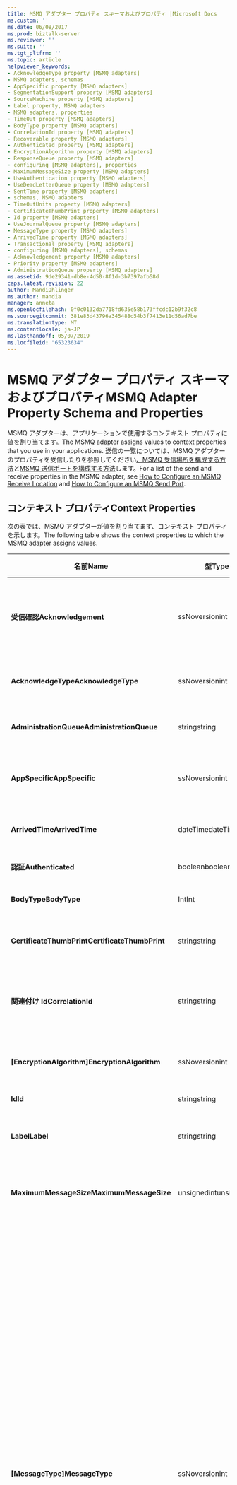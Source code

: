 ```yaml
---
title: MSMQ アダプター プロパティ スキーマおよびプロパティ |Microsoft Docs
ms.custom: ''
ms.date: 06/08/2017
ms.prod: biztalk-server
ms.reviewer: ''
ms.suite: ''
ms.tgt_pltfrm: ''
ms.topic: article
helpviewer_keywords:
- AcknowledgeType property [MSMQ adapters]
- MSMQ adapters, schemas
- AppSpecific property [MSMQ adapters]
- SegmentationSupport property [MSMQ adapters]
- SourceMachine property [MSMQ adapters]
- Label property, MSMQ adapters
- MSMQ adapters, properties
- TimeOut property [MSMQ adapters]
- BodyType property [MSMQ adapters]
- CorrelationId property [MSMQ adapters]
- Recoverable property [MSMQ adapters]
- Authenticated property [MSMQ adapters]
- EncryptionAlgorithm property [MSMQ adapters]
- ResponseQueue property [MSMQ adapters]
- configuring [MSMQ adapters], properties
- MaximumMessageSize property [MSMQ adapters]
- UseAuthentication property [MSMQ adapters]
- UseDeadLetterQueue property [MSMQ adapters]
- SentTime property [MSMQ adapters]
- schemas, MSMQ adapters
- TimeOutUnits property [MSMQ adapters]
- CertificateThumbPrint property [MSMQ adapters]
- Id property [MSMQ adapters]
- UseJournalQueue property [MSMQ adapters]
- MessageType property [MSMQ adapters]
- ArrivedTime property [MSMQ adapters]
- Transactional property [MSMQ adapters]
- configuring [MSMQ adapters], schemas
- Acknowledgement property [MSMQ adapters]
- Priority property [MSMQ adapters]
- AdministrationQueue property [MSMQ adapters]
ms.assetid: 9de29341-db8e-4d50-8f1d-3b7397afb58d
caps.latest.revision: 22
author: MandiOhlinger
ms.author: mandia
manager: anneta
ms.openlocfilehash: 0f0c0132da7718fd635e58b173ffcdc12b9f32c8
ms.sourcegitcommit: 381e83d43796a345488d54b3f7413e11d56ad7be
ms.translationtype: MT
ms.contentlocale: ja-JP
ms.lasthandoff: 05/07/2019
ms.locfileid: "65323634"
---
```

# <a name="msmq-adapter-property-schema-and-properties"></a><span data-ttu-id="5e9ca-102">MSMQ アダプター プロパティ スキーマおよびプロパティ</span><span class="sxs-lookup"><span data-stu-id="5e9ca-102">MSMQ Adapter Property Schema and Properties</span></span>
<span data-ttu-id="5e9ca-103">MSMQ アダプターは、アプリケーションで使用するコンテキスト プロパティに値を割り当てます。</span><span class="sxs-lookup"><span data-stu-id="5e9ca-103">The MSMQ adapter assigns values to context properties that you use in your applications.</span></span> <span data-ttu-id="5e9ca-104">送信の一覧については、MSMQ アダプターのプロパティを受信したりを参照してください[、MSMQ 受信場所を構成する方法](../core/how-to-configure-an-msmq-receive-location.md)と[MSMQ 送信ポートを構成する方法](../core/how-to-configure-an-msmq-send-port.md)します。</span><span class="sxs-lookup"><span data-stu-id="5e9ca-104">For a list of the send and receive properties in the MSMQ adapter, see [How to Configure an MSMQ Receive Location](../core/how-to-configure-an-msmq-receive-location.md) and [How to Configure an MSMQ Send Port](../core/how-to-configure-an-msmq-send-port.md).</span></span>  
  
## <a name="context-properties"></a><span data-ttu-id="5e9ca-105">コンテキスト プロパティ</span><span class="sxs-lookup"><span data-stu-id="5e9ca-105">Context Properties</span></span>  
 <span data-ttu-id="5e9ca-106">次の表では、MSMQ アダプターが値を割り当てます、コンテキスト プロパティを示します。</span><span class="sxs-lookup"><span data-stu-id="5e9ca-106">The following table shows the context properties to which the MSMQ adapter assigns values.</span></span>  
  
|<span data-ttu-id="5e9ca-107">**名前**</span><span class="sxs-lookup"><span data-stu-id="5e9ca-107">**Name**</span></span>|<span data-ttu-id="5e9ca-108">**型**</span><span class="sxs-lookup"><span data-stu-id="5e9ca-108">**Type**</span></span>|<span data-ttu-id="5e9ca-109">**[説明]**</span><span class="sxs-lookup"><span data-stu-id="5e9ca-109">**Description**</span></span>|<span data-ttu-id="5e9ca-110">**昇格**</span><span class="sxs-lookup"><span data-stu-id="5e9ca-110">**Promoted**</span></span>|  
|--------------|--------------|---------------------|------------------|  
|<span data-ttu-id="5e9ca-111">**受信確認**</span><span class="sxs-lookup"><span data-stu-id="5e9ca-111">**Acknowledgement**</span></span>|<span data-ttu-id="5e9ca-112">ssNoversion</span><span class="sxs-lookup"><span data-stu-id="5e9ca-112">int</span></span>|<span data-ttu-id="5e9ca-113">このメッセージを表す受信確認の分類を指定の値を使用して、 **System.Messaging.Acknowledgment**列挙体。</span><span class="sxs-lookup"><span data-stu-id="5e9ca-113">Specifies the classification of acknowledgment that this message represents using the values in the **System.Messaging.Acknowledgment** enumeration.</span></span>|<span data-ttu-id="5e9ca-114">いいえ</span><span class="sxs-lookup"><span data-stu-id="5e9ca-114">No</span></span>|  
|<span data-ttu-id="5e9ca-115">**AcknowledgeType**</span><span class="sxs-lookup"><span data-stu-id="5e9ca-115">**AcknowledgeType**</span></span>|<span data-ttu-id="5e9ca-116">ssNoversion</span><span class="sxs-lookup"><span data-stu-id="5e9ca-116">int</span></span>|<span data-ttu-id="5e9ca-117">送信元のアプリケーション要求の受信確認メッセージの種類を指定します。</span><span class="sxs-lookup"><span data-stu-id="5e9ca-117">Specifies the type of acknowledgment message that the sending application requests.</span></span>|<span data-ttu-id="5e9ca-118">いいえ</span><span class="sxs-lookup"><span data-stu-id="5e9ca-118">No</span></span>|  
|<span data-ttu-id="5e9ca-119">**AdministrationQueue**</span><span class="sxs-lookup"><span data-stu-id="5e9ca-119">**AdministrationQueue**</span></span>|<span data-ttu-id="5e9ca-120">string</span><span class="sxs-lookup"><span data-stu-id="5e9ca-120">string</span></span>|<span data-ttu-id="5e9ca-121">受信確認メッセージを受信するキュー名の名前を指定します。</span><span class="sxs-lookup"><span data-stu-id="5e9ca-121">Specifies the name of the queue name that receives the acknowledgment message.</span></span>|<span data-ttu-id="5e9ca-122">いいえ</span><span class="sxs-lookup"><span data-stu-id="5e9ca-122">No</span></span>|  
|<span data-ttu-id="5e9ca-123">**AppSpecific**</span><span class="sxs-lookup"><span data-stu-id="5e9ca-123">**AppSpecific**</span></span>|<span data-ttu-id="5e9ca-124">ssNoversion</span><span class="sxs-lookup"><span data-stu-id="5e9ca-124">int</span></span>|<span data-ttu-id="5e9ca-125">さまざまな種類のメッセージを整理するために使用できるアプリケーション固有の情報を指定します。</span><span class="sxs-lookup"><span data-stu-id="5e9ca-125">Specifies application-specific information that you can use to organize different types of messages.</span></span>|<span data-ttu-id="5e9ca-126">はい</span><span class="sxs-lookup"><span data-stu-id="5e9ca-126">Yes</span></span>|  
|<span data-ttu-id="5e9ca-127">**ArrivedTime**</span><span class="sxs-lookup"><span data-stu-id="5e9ca-127">**ArrivedTime**</span></span>|<span data-ttu-id="5e9ca-128">dateTime</span><span class="sxs-lookup"><span data-stu-id="5e9ca-128">dateTime</span></span>|<span data-ttu-id="5e9ca-129">送信先キューにメッセージが到着した時刻を指定します。</span><span class="sxs-lookup"><span data-stu-id="5e9ca-129">Specifies the time that the message arrived in the destination queue.</span></span>|<span data-ttu-id="5e9ca-130">いいえ</span><span class="sxs-lookup"><span data-stu-id="5e9ca-130">No</span></span>|  
|<span data-ttu-id="5e9ca-131">**認証**</span><span class="sxs-lookup"><span data-stu-id="5e9ca-131">**Authenticated**</span></span>|<span data-ttu-id="5e9ca-132">boolean</span><span class="sxs-lookup"><span data-stu-id="5e9ca-132">boolean</span></span>|<span data-ttu-id="5e9ca-133">メッセージが認証されたかどうかを指定します。</span><span class="sxs-lookup"><span data-stu-id="5e9ca-133">Specifies whether the message was authenticated.</span></span>|<span data-ttu-id="5e9ca-134">いいえ</span><span class="sxs-lookup"><span data-stu-id="5e9ca-134">No</span></span>|  
|<span data-ttu-id="5e9ca-135">**BodyType**</span><span class="sxs-lookup"><span data-stu-id="5e9ca-135">**BodyType**</span></span>|<span data-ttu-id="5e9ca-136">Int</span><span class="sxs-lookup"><span data-stu-id="5e9ca-136">Int</span></span>|<span data-ttu-id="5e9ca-137">メッセージ本文に含まれるデータの種類を指定します。</span><span class="sxs-lookup"><span data-stu-id="5e9ca-137">Specifies the type of data that the message body contains.</span></span>|<span data-ttu-id="5e9ca-138">いいえ</span><span class="sxs-lookup"><span data-stu-id="5e9ca-138">No</span></span>|  
|<span data-ttu-id="5e9ca-139">**CertificateThumbPrint**</span><span class="sxs-lookup"><span data-stu-id="5e9ca-139">**CertificateThumbPrint**</span></span>|<span data-ttu-id="5e9ca-140">string</span><span class="sxs-lookup"><span data-stu-id="5e9ca-140">string</span></span>|<span data-ttu-id="5e9ca-141">メッセージの認証に使用するクライアント証明書の拇印を指定します。</span><span class="sxs-lookup"><span data-stu-id="5e9ca-141">Specifies the thumbprint of the client certificate that you want to use for message authentication purposes.</span></span>|<span data-ttu-id="5e9ca-142">はい</span><span class="sxs-lookup"><span data-stu-id="5e9ca-142">Yes</span></span>|  
|<span data-ttu-id="5e9ca-143">**関連付け Id**</span><span class="sxs-lookup"><span data-stu-id="5e9ca-143">**CorrelationId**</span></span>|<span data-ttu-id="5e9ca-144">string</span><span class="sxs-lookup"><span data-stu-id="5e9ca-144">string</span></span>|<span data-ttu-id="5e9ca-145">元のメッセージを参照する受信確認、レポート、および応答メッセージで使用するメッセージ識別子を指定します。</span><span class="sxs-lookup"><span data-stu-id="5e9ca-145">Specifies the message identifier used by acknowledgment, report, and response messages to reference the original message.</span></span>|<span data-ttu-id="5e9ca-146">はい</span><span class="sxs-lookup"><span data-stu-id="5e9ca-146">Yes</span></span>|  
|<span data-ttu-id="5e9ca-147">**[EncryptionAlgorithm]**</span><span class="sxs-lookup"><span data-stu-id="5e9ca-147">**EncryptionAlgorithm**</span></span>|<span data-ttu-id="5e9ca-148">ssNoversion</span><span class="sxs-lookup"><span data-stu-id="5e9ca-148">int</span></span>|<span data-ttu-id="5e9ca-149">メッセージの本文を暗号化するために使用する暗号化アルゴリズムを指定します。</span><span class="sxs-lookup"><span data-stu-id="5e9ca-149">Specifies the encryption algorithm used to encrypt the body of a message.</span></span>|<span data-ttu-id="5e9ca-150">いいえ</span><span class="sxs-lookup"><span data-stu-id="5e9ca-150">No</span></span>|  
|<span data-ttu-id="5e9ca-151">**Id**</span><span class="sxs-lookup"><span data-stu-id="5e9ca-151">**Id**</span></span>|<span data-ttu-id="5e9ca-152">string</span><span class="sxs-lookup"><span data-stu-id="5e9ca-152">string</span></span>|<span data-ttu-id="5e9ca-153">メッセージの識別子を指定します。</span><span class="sxs-lookup"><span data-stu-id="5e9ca-153">Specifies the message's identifier.</span></span>|<span data-ttu-id="5e9ca-154">いいえ</span><span class="sxs-lookup"><span data-stu-id="5e9ca-154">No</span></span>|  
|<span data-ttu-id="5e9ca-155">**Label**</span><span class="sxs-lookup"><span data-stu-id="5e9ca-155">**Label**</span></span>|<span data-ttu-id="5e9ca-156">string</span><span class="sxs-lookup"><span data-stu-id="5e9ca-156">string</span></span>|<span data-ttu-id="5e9ca-157">メッセージを記述するアプリケーションで定義された Unicode 文字列を指定します。</span><span class="sxs-lookup"><span data-stu-id="5e9ca-157">Specifies an application-defined Unicode string that describes the message.</span></span>|<span data-ttu-id="5e9ca-158">はい</span><span class="sxs-lookup"><span data-stu-id="5e9ca-158">Yes</span></span>|  
|<span data-ttu-id="5e9ca-159">**MaximumMessageSize**</span><span class="sxs-lookup"><span data-stu-id="5e9ca-159">**MaximumMessageSize**</span></span>|<span data-ttu-id="5e9ca-160">unsignedint</span><span class="sxs-lookup"><span data-stu-id="5e9ca-160">unsignedint</span></span>|<span data-ttu-id="5e9ca-161">指定したキューに送信するメッセージをキロバイト単位では、メッセージの最大サイズを指定します。</span><span class="sxs-lookup"><span data-stu-id="5e9ca-161">Specifies the maximum message size in kilobytes for messages that you send to the specified queue.</span></span>|<span data-ttu-id="5e9ca-162">いいえ</span><span class="sxs-lookup"><span data-stu-id="5e9ca-162">No</span></span>|  
|<span data-ttu-id="5e9ca-163">**[MessageType]**</span><span class="sxs-lookup"><span data-stu-id="5e9ca-163">**MessageType**</span></span>|<span data-ttu-id="5e9ca-164">ssNoversion</span><span class="sxs-lookup"><span data-stu-id="5e9ca-164">int</span></span>|<span data-ttu-id="5e9ca-165">メッセージの種類を指定します。</span><span class="sxs-lookup"><span data-stu-id="5e9ca-165">Specifies the message type.</span></span> <span data-ttu-id="5e9ca-166">メッセージ キューのメッセージには、次の種類のいずれかを指定できます。</span><span class="sxs-lookup"><span data-stu-id="5e9ca-166">A Message Queuing message can be one of the following types:</span></span><br /><br /> <span data-ttu-id="5e9ca-167">通常、アプリケーションからキューに送信される一般的なメッセージまたは送信元アプリケーションに返される応答メッセージのいずれかであります。</span><span class="sxs-lookup"><span data-stu-id="5e9ca-167">-   Normal, which is either a typical message sent from an application to a queue, or a response message returned to the sending application.</span></span><br /><span data-ttu-id="5e9ca-168">-受信確認: 送信側アプリケーションから要求されるたびにメッセージ キューが生成されます。</span><span class="sxs-lookup"><span data-stu-id="5e9ca-168">-   Acknowledgement, which Message Queuing generates whenever the sending application requests one.</span></span> <span data-ttu-id="5e9ca-169">たとえば、メッセージ キューを元のメッセージが到着したかまたは読み取られたことを示すために、正または負のメッセージを生成できます。</span><span class="sxs-lookup"><span data-stu-id="5e9ca-169">For example, Message Queuing can generate positive or negative messages to indicate that the original message arrived or was read.</span></span> <span data-ttu-id="5e9ca-170">メッセージ キューは、送信元アプリケーションによって指定された管理キューに、適切な受信確認メッセージを返します。</span><span class="sxs-lookup"><span data-stu-id="5e9ca-170">Message Queuing returns the appropriate acknowledgment message to the administration queue specified by the sending application.</span></span><br /><span data-ttu-id="5e9ca-171">-レポート、レポート キューは送信元キュー マネージャーで定義されるたびにメッセージ キューが生成されます。</span><span class="sxs-lookup"><span data-stu-id="5e9ca-171">-   Report, which Message Queuing generates whenever a report queue is defined at the source Queue Manager.</span></span> <span data-ttu-id="5e9ca-172">トレースを有効にすると、メッセージ キュー、レポート メッセージを送信メッセージ キュー レポート キューたびに、元のメッセージに入るか出るメッセージ キュー サーバー。</span><span class="sxs-lookup"><span data-stu-id="5e9ca-172">When tracing is enabled, Message Queuing sends a report message to the Message Queuing report queue each time the original message enters or leaves a Message Queuing server.</span></span>|<span data-ttu-id="5e9ca-173">いいえ</span><span class="sxs-lookup"><span data-stu-id="5e9ca-173">No</span></span>|  
|<span data-ttu-id="5e9ca-174">**[Priority]**</span><span class="sxs-lookup"><span data-stu-id="5e9ca-174">**Priority**</span></span>|<span data-ttu-id="5e9ca-175">ssNoversion</span><span class="sxs-lookup"><span data-stu-id="5e9ca-175">int</span></span>|<span data-ttu-id="5e9ca-176">定義されている値を使用してメッセージの優先度を指定します、 **System.Messaging.MessagePriority**列挙体。</span><span class="sxs-lookup"><span data-stu-id="5e9ca-176">Specifies the message priority using the values defined in the **System.Messaging.MessagePriority** enumeration.</span></span>|<span data-ttu-id="5e9ca-177">はい</span><span class="sxs-lookup"><span data-stu-id="5e9ca-177">Yes</span></span>|  
|<span data-ttu-id="5e9ca-178">**回復可能です**</span><span class="sxs-lookup"><span data-stu-id="5e9ca-178">**Recoverable**</span></span>|<span data-ttu-id="5e9ca-179">boolean</span><span class="sxs-lookup"><span data-stu-id="5e9ca-179">boolean</span></span>|<span data-ttu-id="5e9ca-180">コンピューターの障害やネットワークの問題が発生した場合に配信されるメッセージが保証されるかどうかを指定します。</span><span class="sxs-lookup"><span data-stu-id="5e9ca-180">Specifies whether the message is guaranteed to be delivered in the event of a computer failure or network problem.</span></span>|<span data-ttu-id="5e9ca-181">いいえ</span><span class="sxs-lookup"><span data-stu-id="5e9ca-181">No</span></span>|  
|<span data-ttu-id="5e9ca-182">**ResponseQueue**</span><span class="sxs-lookup"><span data-stu-id="5e9ca-182">**ResponseQueue**</span></span>|<span data-ttu-id="5e9ca-183">string</span><span class="sxs-lookup"><span data-stu-id="5e9ca-183">string</span></span>|<span data-ttu-id="5e9ca-184">アプリケーションによって生成される応答メッセージを受信するキューを指定します。</span><span class="sxs-lookup"><span data-stu-id="5e9ca-184">Specifies the queue that receives application-generated response messages.</span></span>|<span data-ttu-id="5e9ca-185">いいえ</span><span class="sxs-lookup"><span data-stu-id="5e9ca-185">No</span></span>|  
|<span data-ttu-id="5e9ca-186">**SegmentationSupport**</span><span class="sxs-lookup"><span data-stu-id="5e9ca-186">**SegmentationSupport**</span></span>|<span data-ttu-id="5e9ca-187">boolean</span><span class="sxs-lookup"><span data-stu-id="5e9ca-187">boolean</span></span>|<span data-ttu-id="5e9ca-188">4 MB を超えるメッセージのセグメント化がサポートされているかどうかを指定します。</span><span class="sxs-lookup"><span data-stu-id="5e9ca-188">Specifies whether the segmentation of messages larger than 4 MB is supported.</span></span>|<span data-ttu-id="5e9ca-189">いいえ</span><span class="sxs-lookup"><span data-stu-id="5e9ca-189">No</span></span>|  
|<span data-ttu-id="5e9ca-190">**SentTime**</span><span class="sxs-lookup"><span data-stu-id="5e9ca-190">**SentTime**</span></span>|<span data-ttu-id="5e9ca-191">dateTime</span><span class="sxs-lookup"><span data-stu-id="5e9ca-191">dateTime</span></span>|<span data-ttu-id="5e9ca-192">メッセージが送信元キュー マネージャーによって送信された送信元コンピューター上の日付と時刻を指定します。</span><span class="sxs-lookup"><span data-stu-id="5e9ca-192">Specifies the date and time on the sending computer that the message was sent by the source queue manager.</span></span>|<span data-ttu-id="5e9ca-193">いいえ</span><span class="sxs-lookup"><span data-stu-id="5e9ca-193">No</span></span>|  
|<span data-ttu-id="5e9ca-194">**SourceMachine**</span><span class="sxs-lookup"><span data-stu-id="5e9ca-194">**SourceMachine**</span></span>|<span data-ttu-id="5e9ca-195">string</span><span class="sxs-lookup"><span data-stu-id="5e9ca-195">string</span></span>|<span data-ttu-id="5e9ca-196">メッセージの送信元コンピューターを指定します。</span><span class="sxs-lookup"><span data-stu-id="5e9ca-196">Specifies the computer from which the message originated.</span></span>|<span data-ttu-id="5e9ca-197">いいえ</span><span class="sxs-lookup"><span data-stu-id="5e9ca-197">No</span></span>|  
|<span data-ttu-id="5e9ca-198">**[TimeOut]**</span><span class="sxs-lookup"><span data-stu-id="5e9ca-198">**TimeOut**</span></span>|<span data-ttu-id="5e9ca-199">ssNoversion</span><span class="sxs-lookup"><span data-stu-id="5e9ca-199">int</span></span>|<span data-ttu-id="5e9ca-200">メッセージが送信先キューをタイムアウトが発生する前に到達するまでの時間を指定します。</span><span class="sxs-lookup"><span data-stu-id="5e9ca-200">Specifies the time for the message to reach the destination queue before a time-out occurs.</span></span>|<span data-ttu-id="5e9ca-201">いいえ</span><span class="sxs-lookup"><span data-stu-id="5e9ca-201">No</span></span>|  
|<span data-ttu-id="5e9ca-202">**TimeOutUnits**</span><span class="sxs-lookup"><span data-stu-id="5e9ca-202">**TimeOutUnits**</span></span>|<span data-ttu-id="5e9ca-203">string</span><span class="sxs-lookup"><span data-stu-id="5e9ca-203">string</span></span>|<span data-ttu-id="5e9ca-204">単位を指定します、**タイムアウト**プロパティ。</span><span class="sxs-lookup"><span data-stu-id="5e9ca-204">Specifies the units for the **TimeOut** property.</span></span> <span data-ttu-id="5e9ca-205">プロパティは、日、時間、分、または秒に設定できます。</span><span class="sxs-lookup"><span data-stu-id="5e9ca-205">You can set the property to Days, Hours, Minutes, or Seconds.</span></span>|<span data-ttu-id="5e9ca-206">いいえ</span><span class="sxs-lookup"><span data-stu-id="5e9ca-206">No</span></span>|  
|<span data-ttu-id="5e9ca-207">**トランザクション**</span><span class="sxs-lookup"><span data-stu-id="5e9ca-207">**Transactional**</span></span>|<span data-ttu-id="5e9ca-208">boolean</span><span class="sxs-lookup"><span data-stu-id="5e9ca-208">boolean</span></span>|<span data-ttu-id="5e9ca-209">トランザクションとトランザクション以外の送信ポートし、受信場所の動作を指定します。</span><span class="sxs-lookup"><span data-stu-id="5e9ca-209">Specifies the behavior for transactional and non-transactional send ports and receive locations.</span></span>|<span data-ttu-id="5e9ca-210">いいえ</span><span class="sxs-lookup"><span data-stu-id="5e9ca-210">No</span></span>|  
|<span data-ttu-id="5e9ca-211">**UseAuthentication**</span><span class="sxs-lookup"><span data-stu-id="5e9ca-211">**UseAuthentication**</span></span>|<span data-ttu-id="5e9ca-212">boolean</span><span class="sxs-lookup"><span data-stu-id="5e9ca-212">boolean</span></span>|<span data-ttu-id="5e9ca-213">指定するかどうか、メッセージが (または必要があります) 送信される前に認証されました。</span><span class="sxs-lookup"><span data-stu-id="5e9ca-213">Specifies whether the message was (or must be) authenticated before being sent.</span></span>|<span data-ttu-id="5e9ca-214">いいえ</span><span class="sxs-lookup"><span data-stu-id="5e9ca-214">No</span></span>|  
|<span data-ttu-id="5e9ca-215">**UseDeadLetterQueue**</span><span class="sxs-lookup"><span data-stu-id="5e9ca-215">**UseDeadLetterQueue**</span></span>|<span data-ttu-id="5e9ca-216">boolean</span><span class="sxs-lookup"><span data-stu-id="5e9ca-216">boolean</span></span>|<span data-ttu-id="5e9ca-217">配信不能キューに配信できなかったメッセージのコピーを送信するかどうかを指定します。</span><span class="sxs-lookup"><span data-stu-id="5e9ca-217">Specifies whether a copy of the message that could not be delivered should be sent to a dead-letter queue.</span></span>|<span data-ttu-id="5e9ca-218">いいえ</span><span class="sxs-lookup"><span data-stu-id="5e9ca-218">No</span></span>|  
|<span data-ttu-id="5e9ca-219">**UseJournalQueue**</span><span class="sxs-lookup"><span data-stu-id="5e9ca-219">**UseJournalQueue**</span></span>|<span data-ttu-id="5e9ca-220">boolean</span><span class="sxs-lookup"><span data-stu-id="5e9ca-220">boolean</span></span>|<span data-ttu-id="5e9ca-221">メッセージのコピーを元のコンピューターの履歴に保持するかどうかを指定します。</span><span class="sxs-lookup"><span data-stu-id="5e9ca-221">Specifies whether a copy of the message should be kept in a machine journal on the originating computer.</span></span>|<span data-ttu-id="5e9ca-222">いいえ</span><span class="sxs-lookup"><span data-stu-id="5e9ca-222">No</span></span>|  
  
> [!NOTE]
>  <span data-ttu-id="5e9ca-223">**受信確認**、 **AcknowledgeType**、 **EncryptionAlgorithm**、および**MessageType**プロパティと等価の整数を使用します。列挙の値、 **System.Messaging**名前空間。</span><span class="sxs-lookup"><span data-stu-id="5e9ca-223">The **Acknowledgement**, **AcknowledgeType**, **EncryptionAlgorithm**, and **MessageType** properties use the integer-equivalent values of the enumerations in the **System.Messaging** namespace.</span></span> <span data-ttu-id="5e9ca-224">これらの値の詳細については、.NET Framework クラス ライブラリ ヘルプの「System.Messaging Namespace」を参照してください。</span><span class="sxs-lookup"><span data-stu-id="5e9ca-224">For more information about these values, see "System.Messaging Namespace" in .NET Framework Class Library Help.</span></span>  
> 
> [!NOTE]
>  <span data-ttu-id="5e9ca-225">BizTalk プロジェクトを使用して、MSMQ アダプタのコンテキスト プロパティの開発に必要な場合は、BizTalk プロジェクト ファイルへの参照を含める必要があります**Microsoft.BizTalk.Adapter.MSMQ.MsmqAdapterProperties.dll**内にある、[!INCLUDE[btsBizTalkServerNoVersion](../includes/btsbiztalkservernoversion-md.md)]インストール ディレクトリ。</span><span class="sxs-lookup"><span data-stu-id="5e9ca-225">If you need to develop a BizTalk project that will make use of the MSMQ adapter context properties, the BizTalk project must contain a reference to the file **Microsoft.BizTalk.Adapter.MSMQ.MsmqAdapterProperties.dll** located in the [!INCLUDE[btsBizTalkServerNoVersion](../includes/btsbiztalkservernoversion-md.md)] installation directory.</span></span>  
  
## <a name="message-labels"></a><span data-ttu-id="5e9ca-226">メッセージ ラベル</span><span class="sxs-lookup"><span data-stu-id="5e9ca-226">Message Labels</span></span>  
 <span data-ttu-id="5e9ca-227">メッセージ キューを使用する**ラベル**への参照を追加することで、フィルター プロパティ**Microsoft.BizTalk.Adapter.MSMQ.MsmqAdapterProperties.dll**でプロパティを選択して、 **フィルター**  ダイアログ ボックス。</span><span class="sxs-lookup"><span data-stu-id="5e9ca-227">You can use the Message Queuing **Label** property in filters by adding a reference to **Microsoft.BizTalk.Adapter.MSMQ.MsmqAdapterProperties.dll** and selecting the property in the **Filter** dialog box.</span></span> <span data-ttu-id="5e9ca-228">MSMQ アダプターに自動的に追加されているため、メッセージ コンテキストには、他のコンテキストで、プロパティを使用することもできます。</span><span class="sxs-lookup"><span data-stu-id="5e9ca-228">You can also use the property in other contexts because the MSMQ adapter automatically adds it to the message context.</span></span>  
  
## <a name="see-also"></a><span data-ttu-id="5e9ca-229">参照</span><span class="sxs-lookup"><span data-stu-id="5e9ca-229">See Also</span></span>  
 [<span data-ttu-id="5e9ca-230">MSMQ アダプターの構成</span><span class="sxs-lookup"><span data-stu-id="5e9ca-230">Configuring the MSMQ Adapter</span></span>](../core/configuring-the-msmq-adapter.md)